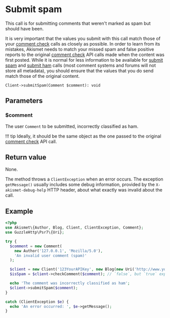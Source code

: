 # Submit spam
This call is for submitting comments that weren't marked as spam but should have been.

It is very important that the values you submit with this call match those of your [comment check](comment_check.md) calls as closely as possible. In order to learn from its mistakes, Akismet needs to match your missed spam and false positive reports to the original [comment check](comment_check.md) API calls made when the content was first posted. While it is normal for less information to be available for [submit spam](submit_spam.md) and [submit ham](submit_ham.md) calls (most comment systems and forums will not store all metadata), you should ensure that the values that you do send match those of the original content.

```
Client->submitSpam(Comment $comment): void
```

## Parameters

### $comment
The user `Comment` to be submitted, incorrectly classified as ham.

!!! tip
    Ideally, it should be the same object as the one passed to the original [comment check](comment_check.md) API call.

## Return value
None.

The method throws a `ClientException` when an error occurs.
The exception `getMessage()` usually includes some debug information, provided by the `X-akismet-debug-help` HTTP header, about what exactly was invalid about the call.

## Example

```php
<?php
use Akismet\{Author, Blog, Client, ClientException, Comment};
use GuzzleHttp\Psr7\{Uri};

try {
  $comment = new Comment(
    new Author('127.0.0.1', 'Mozilla/5.0'),
    'An invalid user comment (spam)'
  );

  $client = new Client('123YourAPIKey', new Blog(new Uri('http://www.yourblog.com')));
  $isSpam = $client->checkComment($comment); // `false`, but `true` expected.

  echo 'The comment was incorrectly classified as ham';
  $client->submitSpam($comment);
}

catch (ClientException $e) {
  echo 'An error occurred: ', $e->getMessage();
}
```
